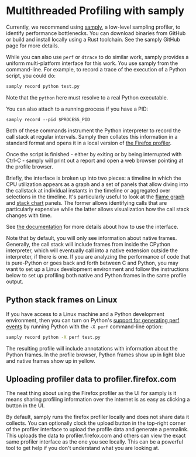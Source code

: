 # Multithreaded Profiling with samply

Currently, we recommend using [samply](https://github.com/mstange/samply), a
low-level sampling profiler, to identify performance bottlenecks. You can
download binaries from GitHub or build and install locally using a Rust
toolchain. See the samply GitHub page for more details.

While you can also use `perf` or `dtrace` to do similar work, samply provides a
uniform multi-platform interface for this work. You use samply from the
command-line. For example, to record a trace of the execution of a Python
script, you could do:

```bash
samply record python test.py
```

Note that the `python` here must resolve to a real Python executable.

You can also attach to a running process if you have a PID:

```
samply record --pid $PROCESS_PID
```

Both of these commands instrument the Python interpreter to record the call
stack at regular intervals. Samply then collates this information in a standard
format and opens it in a local version of [the Firefox
profiler](https://profiler.firefox.com).

Once the script is finished - either by exiting or by being interrupted with
Ctrl-C - samply will print out a report and open a web browser pointing at the
profile browser.

Briefly, the interface is broken up into two pieces: a timeline in which
the CPU utilization appears as a graph and a set of panels that allow diving
into the callstack at individual instants in the timeline or aggregated over
selections in the timeline. It's particularly useful to look at the [flame
graph](https://profiler.firefox.com/docs/#/./guide-ui-tour-panels?id=the-flame-graph)
and [stack
chart](https://profiler.firefox.com/docs/#/./guide-ui-tour-panels?id=the-stack-chart)
panels. The former allows identifying calls that are particularly expensive
while the latter allows visualization how the call stack changes with time.

See [the documentation](https://profiler.firefox.com/docs/#/) for more details
about how to use the interface.

Note that by default, you will only see information about native
frames. Generally, the call stack will include frames from inside the CPython
interpreter, which will eventually call into a native extension outside the
interpreter, if there is one. If you are analyzing the performance of code that
is pure-Python or goes back and forth between C and Python, you may want to set
up a Linux development environment and follow the instructions below to set up
profiling both native and Python frames in the same profile output.

## Python stack frames on Linux

If you have access to a Linux machine and a Python development environment, then
you can turn on Python's [support for generating perf
events](https://docs.python.org/3/howto/perf_profiling.html) by running Python
with the `-X perf` command-line option:

```bash
samply record python -X perf test.py
```

The resulting profile will include annotations with information about the Python
frames. In the profile browser, Python frames show up in light blue and native
frames show up in yellow.

## Uploading profiler data to profiler.firefox.com

The neat thing about using the Firefox profiler as the UI for samply is it means
sharing profiling information over the internet is as easy as clicking a button
in the UI.

By default, samply runs the firefox profiler locally and does not share data it
collects. You can optionally clock the upload button in the top-right corner of
the profiler interface to upload the profile data and generate a permalink. This
uploads the data to profiler.firefox.com and others can view the exact same
profiler interface as the one you see locally. This can be a powerful tool to
get help if you don't understand what you are looking at.

